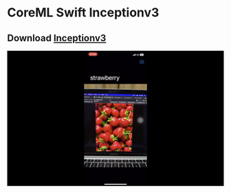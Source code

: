 # CoreML Swift Inceptionv3

## Download [Inceptionv3](https://github.com/yulingtianxia/Core-ML-Sample/blob/master/CoreMLSample/Inceptionv3.mlmodel)

![Thumbnail](https://github.com/madhurajayashanka/CoreML-Swift-Inceptionv3/blob/master/thumbnail.png?raw=true)
